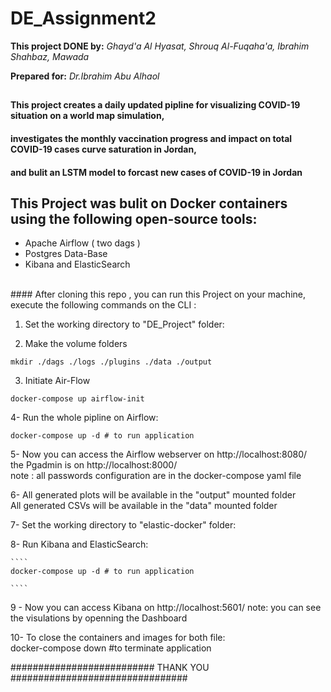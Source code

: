 # DE_Assignment2

**This project DONE by:** 
*Ghayd'a Al Hyasat, Shrouq Al-Fuqaha'a, Ibrahim Shahbaz, Mawada*

**Prepared for:**
*Dr.Ibrahim Abu Alhaol* 
##
##
#### This project creates a daily updated pipline for visualizing COVID-19 situation on a world map simulation,
#### investigates the monthly vaccination progress and impact on total COVID-19 cases curve saturation in Jordan,
#### and bulit an LSTM  model to forcast new cases of COVID-19 in Jordan 
##
## This Project was bulit on Docker containers using the following open-source tools:
* Apache Airflow ( two dags )  
* Postgres Data-Base 
* Kibana and ElasticSearch 
<br />
#### After cloning this repo , you can run this Project on your machine, execute the following commands on the CLI :

1. Set the working directory to "DE_Project" folder: 

2. Make the volume folders 
````
mkdir ./dags ./logs ./plugins ./data ./output
````

3. Initiate Air-Flow 

````
docker-compose up airflow-init

````

4- Run the whole pipline on Airflow: 

````
docker-compose up -d # to run application 

````

5- Now you can access the Airflow webserver on http://localhost:8080/ <br />
                      the Pgadmin is on http://localhost:8000/<br />
    note : all passwords configuration are in the docker-compose yaml file 

6- All generated plots will be available in the "output" mounted folder  
   All generated CSVs will be available in the "data" mounted folder 

7- Set the working directory to "elastic-docker" folder: 

8- Run Kibana and ElasticSearch: 
    
    ````
    docker-compose up -d # to run application 

    ````
9 - Now you can access Kibana on http://localhost:5601/ 
    note: you can see the visulations by openning the Dashboard

10- To close the containers and images for both file:  
docker-compose down #to terminate application

########################## THANK YOU  ################################
